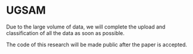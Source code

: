 # UGSAM

Due to the large volume of data, we will complete the upload and classification of all the data as soon as possible.

The code of this research will be made public after the paper is accepted.
